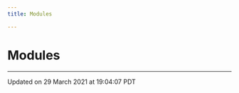 ```yaml
---
title: Modules

---
```

# Modules







-------------------------------

Updated on 29 March 2021 at 19:04:07 PDT
